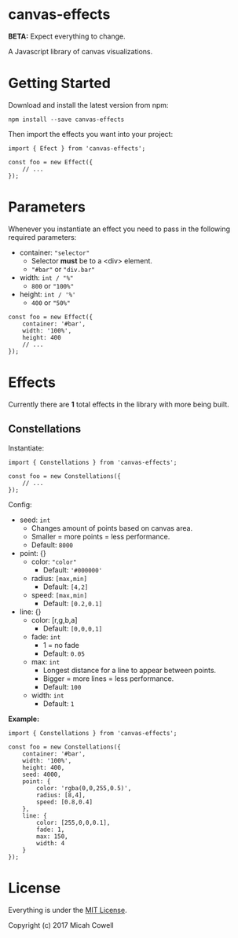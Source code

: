 # canvas-effects

**BETA:** Expect everything to change.

A Javascript library of canvas visualizations.

# Getting Started

Download and install the latest version from npm:

`npm install --save canvas-effects`

Then import the effects you want into your project:

```
import { Efect } from 'canvas-effects';

const foo = new Effect({
	// ...
});
```


# Parameters

Whenever you instantiate an effect you need to pass in the following required parameters:

* container: `"selector"`
	* Selector **must** be to a \<div\> element.
	* `"#bar"` or `"div.bar"`
* width: `int / "%"`
	* `800` or `"100%"`
* height: `int / '%'`
	* `400` or `"50%"`

```
const foo = new Effect({
	container: '#bar',
	width: '100%',
	height: 400
	// ...
});
```

# Effects

Currently there are **1** total effects in the library with more being built.

## Constellations

Instantiate:

```
import { Constellations } from 'canvas-effects';

const foo = new Constellations({
	// ...
});
```

Config:

* seed: `int`
	* Changes amount of points based on canvas area.
	* Smaller = more points = less performance.
	* Default: `8000`
* point: {}
	* color: `"color"`
		* Default: `'#000000'`
	* radius: `[max,min]`
		* Default: `[4,2]`
	* speed: `[max,min]`
		* Default: `[0.2,0.1]`
* line: {}
	* color: [r,g,b,a]
		* Default: `[0,0,0,1]`
	* fade: `int`
		* 1 = no fade
		* Default: `0.05`
	* max: `int`
		* Longest distance for a line to appear between points.
		* Bigger = more lines = less performance.
		* Default: `100`
	* width: `int`
		* Default: `1`

**Example:**

```
import { Constellations } from 'canvas-effects';

const foo = new Constellations({
	container: '#bar',
	width: '100%',
	height: 400,
	seed: 4000,
	point: {
		color: 'rgba(0,0,255,0.5)',
		radius: [8,4],
		speed: [0.8,0.4]
	},
	line: {
		color: [255,0,0,0.1],
		fade: 1,
		max: 150,
		width: 4
	}
});
```


# License

Everything is under the [MIT License](https://opensource.org/licenses/MIT).

Copyright (c) 2017 Micah Cowell
